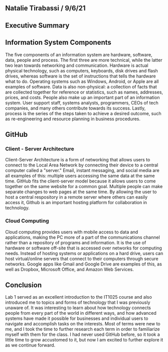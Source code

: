 ## Natalie Tirabassi / 9/6/21

## Executive Summary


## Information System Components

The five components of an information system are hardware, software, data, people and process. The first three are more technical, while the latter two lean towards networking and communication. Hardware is actual physical technology, such as computers, keyboards, disk drives and flash drives, whereas software is the set of instructions that tells the hardware what to do. Operating systems such as Windows, Android, or Apple are all examples of software. Data is also non-physical: a collection of facts that are collected together for reference or statistics, such as names, addresses, prices, and costs. People also make up an important part of an information system. User support staff, systems analysts, programmers, CEOs of tech companies, and many others contribute towards its success. Lastly, process is the series of the steps taken to achieve a desired outcome, such as re-engineering and resource planning in business procedures.
## GitHub
### Client - Server Architecture

Client-Server Architecture is a form of networking that allows users to connect to the Local Area Network by connecting their device to a central computer called a "server." Email, instant messaging, and social media are all examples of this: multiple users accessing the same data at the same time. GitHub fits the client-server model because it allows users to come together on the same website for a common goal. Multiple people can make separate changes to web pages at the same time. By allowing the user to host a central respository in a remote server where others can easily access it, Github is an important hosting platform for collaboration in technology.

### Cloud Computing

Cloud computing provides users with mobile access to data and applications, making the PC more of a part of the communications channel rather than a repository of programs and information. It is the use of hardware or software off-site that is accessed over networks for computing needs. Instead of hosting systems or applications on a hard drive, users can host virtual/online servers that connect to their computers through secure networks. Google apps like Gmail and Google Drive are examples of this, as well as Dropbox, Microsoft Office, and Amazon Web Services.

## Conclusion
Lab 1 served as an excellent introduction to the IT1025 course and also introduced me to topics and forms of technology that I was previously unaware of. It was interesting to learn about how technology connects people from every part of the world in different ways, and how advanced systems have made it possible for businesses and individual users to navigate and accomplish tasks on the interests. Most of terms were new to me, and I took the time to further research each term in order to familiarize myself with them for the class. I had never used GitHub before, so it took a little time to grow accustomed to it, but now I am excited to further explore it as we continue forward.


